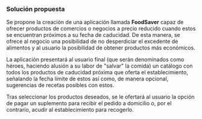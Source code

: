 ### Solución propuesta

Se propone la creación de una aplicación llamada **FoodSaver** capaz de ofrecer productos de comercios o negocios a precio reducido cuando estos se encuentran próximos a su fecha de caducidad. De esta manera, se ofrece al negocio una posibilidad de no desperdiciar el excedente de alimentos y al usuario la posibilidad de obtener productos más económicos.

La aplicación presentará al usuario final (que serán denominados como héroes, haciendo alusión a su labor de "salvar" la comida) un catálogo con todos los productos de caducidad próxima que oferta el establecimiento, señalando la fecha límite de estos así como, de manera opcional, sugerencias de recetas posibles con estos.

Tras seleccionar los productos deseados, se le ofertará al usuario la opción de pagar un suplemento para recibir el pedido a domicilio o, por el contrario, acudir al establecimiento para recogerlo. 